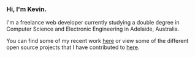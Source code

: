 ### Hi, I'm Kevin.

I'm a freelance web developer currently studying a double degree in Computer Science and Electronic Engineering in Adelaide, Australia. 

You can find some of my recent work [here](/work.html) or view some of the different open source projects that I have contributed to [here](https://github.com/kevindoveton/).
